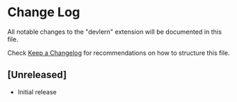# Change Log

All notable changes to the "devlern" extension will be documented in this file.

Check [Keep a Changelog](http://keepachangelog.com/) for recommendations on how to structure this file.

## [Unreleased]

- Initial release